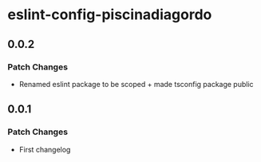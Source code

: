 # eslint-config-piscinadiagordo

## 0.0.2

### Patch Changes

- Renamed eslint package to be scoped + made tsconfig package public

## 0.0.1

### Patch Changes

- First changelog
